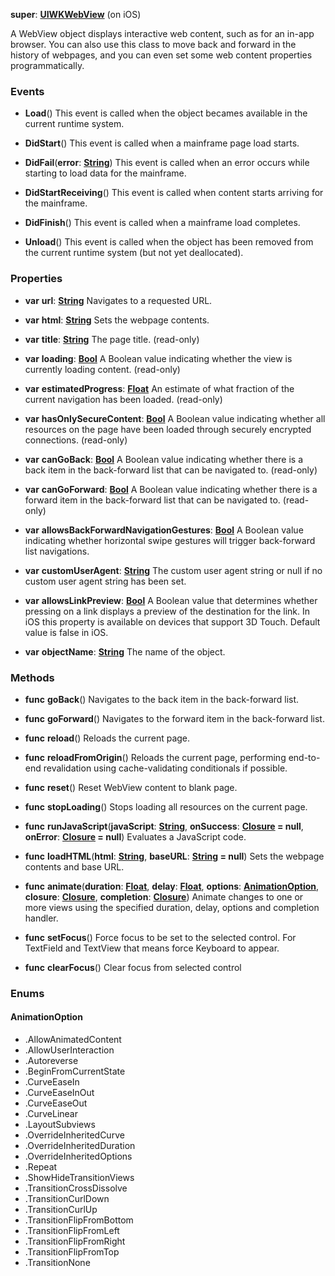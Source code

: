 **super**: **[UIWKWebView](UIWKWebView.md)** (on iOS)

A WebView object displays interactive web content, such as for an in-app browser. You can also use this class to move back and forward in the history of webpages, and you can even set some web content properties programmatically.

### Events

* **Load**()
This event is called when the object becames available in the current runtime system.

* **DidStart**()
This event is called when a mainframe page load starts.

* **DidFail**(**error**: **[String](../gravity/string.md)**)
This event is called when an error occurs while starting to load data for the mainframe.

* **DidStartReceiving**()
This event is called when content starts arriving for the mainframe.

* **DidFinish**()
This event is called when a mainframe load completes.

* **Unload**()
This event is called when the object has been removed from the current runtime system (but not yet deallocated).



### Properties

* **var** **url**: **[String](../gravity/string.md)**
Navigates to a requested URL.

* **var** **html**: **[String](../gravity/string.md)**
Sets the webpage contents.

* **var** **title**: **[String](../gravity/string.md)**
The page title. \(read-only\)

* **var** **loading**: **[Bool](../gravity/bool.md)**
A Boolean value indicating whether the view is currently loading content. \(read-only\)

* **var** **estimatedProgress**: **[Float](../gravity/float.md)**
An estimate of what fraction of the current navigation has been loaded. \(read-only\)

* **var** **hasOnlySecureContent**: **[Bool](../gravity/bool.md)**
A Boolean value indicating whether all resources on the page have been loaded through securely encrypted connections. \(read-only\)

* **var** **canGoBack**: **[Bool](../gravity/bool.md)**
A Boolean value indicating whether there is a back item in the back-forward list that can be navigated to. \(read-only\)

* **var** **canGoForward**: **[Bool](../gravity/bool.md)**
A Boolean value indicating whether there is a forward item in the back-forward list that can be navigated to. \(read-only\)

* **var** **allowsBackForwardNavigationGestures**: **[Bool](../gravity/bool.md)**
A Boolean value indicating whether horizontal swipe gestures will trigger back-forward list navigations.

* **var** **customUserAgent**: **[String](../gravity/string.md)**
The custom user agent string or null if no custom user agent string has been set.

* **var** **allowsLinkPreview**: **[Bool](../gravity/bool.md)**
A Boolean value that determines whether pressing on a link displays a preview of the destination for the link. In iOS this property is available on devices that support 3D Touch. Default value is false in iOS.

* **var** **objectName**: **[String](../gravity/string.md)**
The name of the object.



### Methods

* **func** **goBack**()
Navigates to the back item in the back-forward list.

* **func** **goForward**()
Navigates to the forward item in the back-forward list.

* **func** **reload**()
Reloads the current page.

* **func** **reloadFromOrigin**()
Reloads the current page, performing end-to-end revalidation using cache-validating conditionals if possible.

* **func** **reset**()
Reset WebView content to blank page.

* **func** **stopLoading**()
Stops loading all resources on the current page.

* **func** **runJavaScript**(**javaScript**: **[String](../gravity/string.md)**, **onSuccess**: **[Closure](../gravity/closure.md) = null**, **onError**: **[Closure](../gravity/closure.md) = null**)
Evaluates a JavaScript code.

* **func** **loadHTML**(**html**: **[String](../gravity/string.md)**, **baseURL**: **[String](../gravity/string.md) = null**)
Sets the webpage contents and base URL.

* **func** **animate**(**duration**: **[Float](../gravity/float.md)**, **delay**: **[Float](../gravity/float.md)**, **options**: **<a href="#_enum_AnimationOption">AnimationOption</a>**, **closure**: **[Closure](../gravity/closure.md)**, **completion**: **[Closure](../gravity/closure.md)**)
Animate changes to one or more views using the specified duration, delay, options and completion handler.

* **func** **setFocus**()
Force focus to be set to the selected control. For TextField and TextView that means force Keyboard to appear.

* **func** **clearFocus**()
Clear focus from selected control





### Enums

<div id="_enum_AnimationOption"></div>

#### AnimationOption
 * .AllowAnimatedContent
 * .AllowUserInteraction
 * .Autoreverse
 * .BeginFromCurrentState
 * .CurveEaseIn
 * .CurveEaseInOut
 * .CurveEaseOut
 * .CurveLinear
 * .LayoutSubviews
 * .OverrideInheritedCurve
 * .OverrideInheritedDuration
 * .OverrideInheritedOptions
 * .Repeat
 * .ShowHideTransitionViews
 * .TransitionCrossDissolve
 * .TransitionCurlDown
 * .TransitionCurlUp
 * .TransitionFlipFromBottom
 * .TransitionFlipFromLeft
 * .TransitionFlipFromRight
 * .TransitionFlipFromTop
 * .TransitionNone



